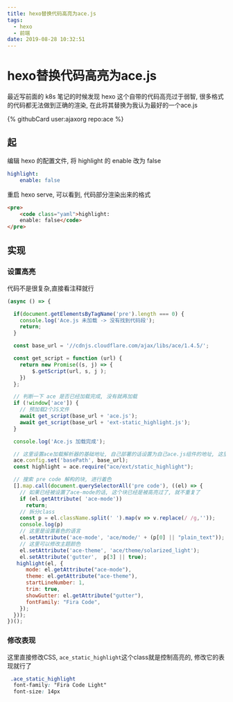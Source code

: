 ```yaml
---
title: hexo替换代码高亮为ace.js
tags:
  - hexo
  - 前端
date: 2019-08-28 10:32:51
---
```





# hexo替换代码高亮为ace.js

最近写前面的 k8s 笔记的时候发现 hexo 这个自带的代码高亮过于弱智, 很多格式的代码都无法做到正确的渲染, 在此将其替换为我认为最好的一个ace.js



{% githubCard user:ajaxorg repo:ace %}

<!--more-->



## 起

编辑 hexo 的配置文件, 将 highlight 的 enable 改为 false

```yaml
highlight: 
	enable: false
```

重启 hexo serve, 可以看到, 代码部分渲染出来的格式

```html
<pre>
	<code class="yaml">highlight: 
    enable: false</code>
</pre>
```

## 实现

### 设置高亮

代码不是很复杂,直接看注释就行

```javascript
(async () => {

  if(document.getElementsByTagName('pre').length === 0) {
    console.log('Ace.js 未加载 -> 没有找到代码段');
    return;
  }

  const base_url = '//cdnjs.cloudflare.com/ajax/libs/ace/1.4.5/';

  const get_script = function (url) {
    return new Promise((s, j) => {
        $.getScript(url, s, j );
    })
  };

  // 判断一下 ace 是否已经加载完成, 没有就再加载
  if (!window['ace']) {
    // 预加载2个JS文件
    await get_script(base_url + 'ace.js');
    await get_script(base_url + 'ext-static_highlight.js');
  }

  console.log('Ace.js 加载完成');

  // 这里设置ace加载解析器的基础地址, 自己部署的话设置为自己ace.js组件的地址, 这里使用的是CDN的
  ace.config.set('basePath', base_url);
  const highlight = ace.require("ace/ext/static_highlight");

  // 搜索 pre code 解构的块, 进行着色
  [].map.call(document.querySelectorAll('pre code'), ((el) => {
    // 如果已经被设置了ace-mode的话, 这个块已经是被高亮过了, 就不重复了
    if (el.getAttribute( 'ace-mode'))
      return;
    // 拆分class
    const p = el.className.split(' ').map(v => v.replace(/ /g,''));
    console.log(p)
    // 这里是设置着色的语言
    el.setAttribute('ace-mode', 'ace/mode/' + (p[0] || "plain_text"));
    // 这里可以修改主题颜色
    el.setAttribute('ace-theme', 'ace/theme/solarized_light');
    el.setAttribute('gutter',  p[3] || true);
   highlight(el, {
      mode: el.getAttribute("ace-mode"),
      theme: el.getAttribute("ace-theme"),
      startLineNumber: 1,
      trim: true,
      showGutter: el.getAttribute("gutter"),
      fontFamily: "Fira Code",
    });
  }));
})();
```



### 修改表现

这里直接修改CSS, `ace_static_highlight`这个class就是控制高亮的, 修改它的表现就行了

```css
 .ace_static_highlight
  font-family: "Fira Code Light"
  font-size: 14px
```


